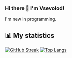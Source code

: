 ### Hi there 👋 I'm Vsevolod!
I'm new in programming.

<!--
**SevaDactyl/SevaDactyl** is a ✨ _special_ ✨ repository because its `README.md` (this file) appears on your GitHub profile.

Here are some ideas to get you started:

- 🔭 I’m currently working on ...
- 🌱 I’m currently learning ...
- 👯 I’m looking to collaborate on ...
- 🤔 I’m looking for help with ...
- 💬 Ask me about ...
- 📫 How to reach me: ...
- 😄 Pronouns: ...
- ⚡ Fun fact: ...
-->

## 📊 My statistics
[![GitHub Streak](http://github-readme-streak-stats.herokuapp.com?user=SevaDactyl&theme=dark&background=000000)](https://git.io/streak-stats)
[![Top Langs](https://github-readme-stats.vercel.app/api/top-langs/?username=SevaDactyl&layout=compact&theme=vision-friendly-dark)](https://github.com/anuraghazra/github-readme-stats)
